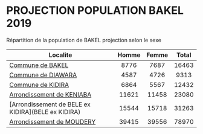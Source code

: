 # PROJECTION POPULATION BAKEL 2019
	
Répartition de la population de BAKEL projection selon le sexe
	
| Localite  | Homme | Femme | Total |
| --------- |:-----:|:-----:|:-----:|
| [Commune de BAKEL](BAKEL) | 8776 | 7687 | 16463 |
| [Commune de DIAWARA](DIAWARA) | 4587 | 4726 | 9313 |
| [Commune de KIDIRA](KIDIRA) | 6864 | 5567 | 12432 |
| [Arrondissement de KENIABA](KENIABA) | 11621 | 11458 | 23080 |
| [Arrondissement de BELE ex KIDIRA](BELE ex KIDIRA) | 15544 | 15718 | 31263 |
| [Arrondissement de MOUDERY](MOUDERY) | 39415 | 39556 | 78970 |
